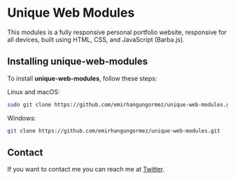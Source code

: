 # Unique Web Modules

This modules is a fully responsive personal portfolio website, responsive for all devices, built using HTML, CSS, and JavaScript (Barba.js).

## Installing unique-web-modules

To install **unique-web-modules**, follow these steps:

Linux and macOS:

```bash
sudo git clone https://github.com/emirhangungormez/unique-web-modules.git
```

Windows:

```bash
git clone https://github.com/emirhangungormez/unique-web-modules.git
```

## Contact

If you want to contact me you can reach me at [Twitter](https://www.twitter.com/emirhangungormez).

